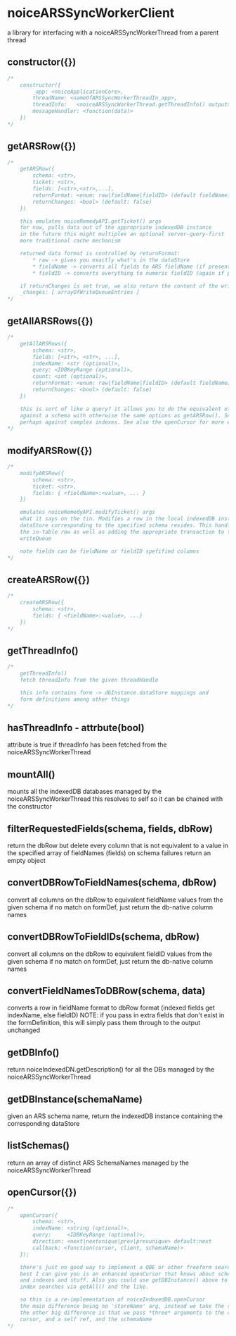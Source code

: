 # noiceARSSyncWorkerClient
a library for interfacing with a noiceARSSyncWorkerThread from a parent thread


## constructor({})
```javascript
/*
    constructor({
        _app: <noiceApplicationCore>,
        threadName: <nameOfARSSyncWorkerThreadIn_app>,
        threadInfo:   <noiceARSSyncWorkerThread.getThreadInfo() output>
        messageHandler: <function(data)>
    })
*/
```



## getARSRow({})
```javascript
/*
    getARSRow({
        schema: <str>,
        ticket: <str>,
        fields: [<str>,<str>,...],
        returnFormat: <enum: raw|fieldName|fieldID> (default fieldName),
        returnChanges: <bool> (default: false)
    })

    this emulates noiceRemedyAPI.getTicket() args
    for now, pulls data out of the appropriate indexedDB instance
    in the future this might multiplex an optional server-query-first
    more traditional cache mechanism

    returned data format is controlled by returnFormat:
        * raw -> gives you exactly what's in the dataStore
        * fieldName -> converts all fields to ARS fieldName (if present in config, else raw row column name)
        * fieldID -> converts everything to numeric fieldID (again if present in config, else raw)

    if returnChanges is set true, we also return the content of the writeQueue for this schema and record:
    _changes: [ arrayOfWriteQueueEntries ]
*/
```




## getAllARSRows({})
```javascript
/*
    getAllARSRows({
        schema: <str>,
        fields: [<str>, <str>, ...],
        indexName: <str (optional)>,
        query: <IDBKeyRange (optional)>,
        count: <int (optional)>,
        returnFormat: <enum: raw|fieldName|fieldID> (default fieldName),
        returnChanges: <bool> (default: false)
    })

    this is sort of like a query? it allows you to do the equivalent of noiceIndexedDB.getAll() but
    against a schema with otherwise the same options as getARSRow(). So like ... real simple queries
    perhaps against complex indexes. See also the openCursor for more extensible options
*/
```




## modifyARSRow({})
```javascript
/*
    modifyARSRow({
        schema: <str>,
        ticket: <str>,
        fields: { <fieldName>:<value>, ... }
    })

    emulates noiceRemedyAPI.modifyTicket() args
    what it says on the tin. Modifies a row in the local indexedDB instance where the
    dataStore corresponding to the specified schema resides. This handles updating both
    the in-table row as well as adding the appropriate transaction to the arsSyncWorker's
    writeQueue

    note fields can be fieldName or fieldID spefified columns
*/
```




## createARSRow({})
```javascript
/*
    createARSRow({
        schema: <str>,
        fields: { <fieldName>:<value>, ...}
    })
*/
```




## getThreadInfo()
```javascript
/*
    getThreadInfo()
    fetch threadInfo from the given threadHandle

    this info contains form -> dbInstance.dataStore mappings and
    form definitions among other things
*/
```




## hasThreadInfo - attrbute(bool)
attribute is true if threadInfo has been fetched from the noiceARSSyncWorkerThread



## mountAll()
mounts all the indexedDB databases managed by the noiceARSSyncWorkerThread
this resolves to self so it can be chained with the constructor




## filterRequestedFields(schema, fields, dbRow)
return the dbRow but delete every column that is not equivalent to a value in the specified array of fieldNames (fields) on schema failures return an empty object




## convertDBRowToFieldNames(schema, dbRow)
convert all columns on the dbRow to equivalent fieldName values from the given schema if no match on formDef, just return the db-native column names




## convertDBRowToFieldIDs(schema, dbRow)
convert all columns on the dbRow to equivalent fieldID values from the given schema if no match on formDef, just return the db-native column names




## convertFieldNamesToDBRow(schema, data)
converts a row in fieldName format to dbRow format (indexed fields get indexName, else fieldID)
NOTE: if you pass in extra fields that don't exist in the formDefinition, this will simply pass them through to the output unchanged




## getDBInfo()
return noiceIndexedDN.getDescription() for all the DBs managed by the noiceARSSyncWorkerThread




## getDBInstance(schemaName)
given an ARS schema name, return the indexedDB instance containing the corresponding dataStore




## listSchemas()
return an array of distinct ARS SchemaNames managed by the noiceARSSyncWorkerThread




## openCursor({})
```javascript
/*
    openCursor({
        schema: <str>,
        indexName: <string (optional)>,
        query:     <IDBKeyRange (optional)>,
        direction: <next|nextunique|prev|prevunique> default:next
        callback: <function(cursor, client, schemaName)>
    });

    there's just no good way to implement a QBE or other freeform search with this
    best I can give you is an enhanced openCursor that knows about schemas and fields
    and indexes and stuff. Also you could use getDBInstance() above to do specific
    index searches via getAll() and the like.

    so this is a re-implementation of noiceIndexedDB.openCursor
    the main difference being no 'storeName' arg, instead we take the schemaName,
    the other big difference is that we pass *three* arguments to the callback,
    cursor, and a self ref, and the schemaName
*/
```
